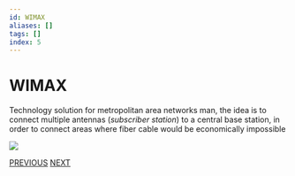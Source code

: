 ```yaml
---
id: WIMAX
aliases: []
tags: []
index: 5
---
```


# WIMAX

Technology solution for metropolitan area networks man, the idea is to connect multiple antennas (*subscriber station*) to a central base station, in order to connect areas where fiber cable would be economically impossible

![](Pasted%20image%2020240604192519.png)

[PREVIOUS](WIFI.md) [NEXT](CELLULAR_NETWORKING.md)
